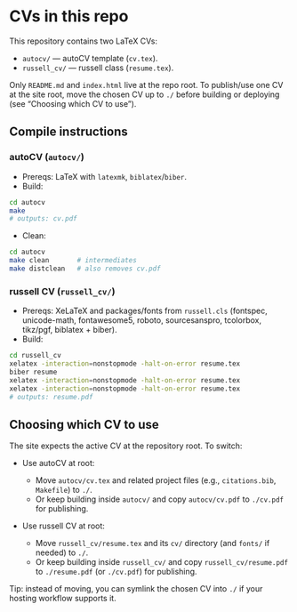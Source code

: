 # CVs in this repo

This repository contains two LaTeX CVs:

- `autocv/` — autoCV template (`cv.tex`).
- `russell_cv/` — russell class (`resume.tex`).

Only `README.md` and `index.html` live at the repo root. To publish/use one CV at the site root, move the chosen CV up to `./` before building or deploying (see “Choosing which CV to use”).

## Compile instructions

### autoCV (`autocv/`)
- Prereqs: LaTeX with `latexmk`, `biblatex`/`biber`.
- Build:
```bash
cd autocv
make
# outputs: cv.pdf
```
- Clean:
```bash
cd autocv
make clean       # intermediates
make distclean   # also removes cv.pdf
```

### russell CV (`russell_cv/`)
- Prereqs: XeLaTeX and packages/fonts from `russell.cls` (fontspec, unicode-math, fontawesome5, roboto, sourcesanspro, tcolorbox, tikz/pgf, biblatex + biber).
- Build:
```bash
cd russell_cv
xelatex -interaction=nonstopmode -halt-on-error resume.tex
biber resume
xelatex -interaction=nonstopmode -halt-on-error resume.tex
xelatex -interaction=nonstopmode -halt-on-error resume.tex
# outputs: resume.pdf
```

## Choosing which CV to use

The site expects the active CV at the repository root. To switch:

- Use autoCV at root:
  - Move `autocv/cv.tex` and related project files (e.g., `citations.bib`, `Makefile`) to `./`.
  - Or keep building inside `autocv/` and copy `autocv/cv.pdf` to `./cv.pdf` for publishing.

- Use russell CV at root:
  - Move `russell_cv/resume.tex` and its `cv/` directory (and `fonts/` if needed) to `./`.
  - Or keep building inside `russell_cv/` and copy `russell_cv/resume.pdf` to `./resume.pdf` (or `./cv.pdf`) for publishing.

Tip: instead of moving, you can symlink the chosen CV into `./` if your hosting workflow supports it.

